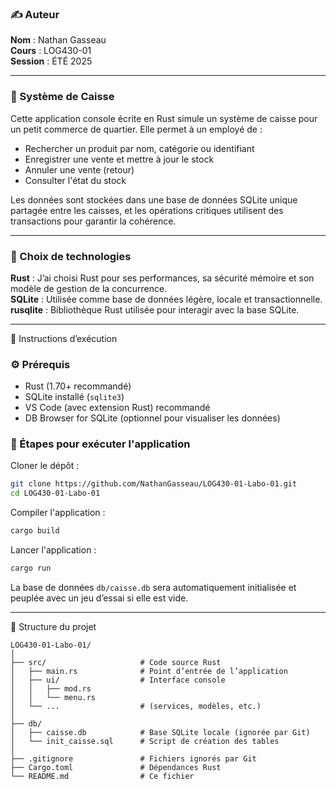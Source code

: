 ### ✍️ Auteur  
**Nom** : Nathan Gasseau  
**Cours** : LOG430-01  
**Session** : ÉTÉ 2025  

---

### 🎯 Système de Caisse  
Cette application console écrite en Rust simule un système de caisse pour un petit commerce de quartier. Elle permet à un employé de :  
- Rechercher un produit par nom, catégorie ou identifiant  
- Enregistrer une vente et mettre à jour le stock  
- Annuler une vente (retour)  
- Consulter l'état du stock  

Les données sont stockées dans une base de données SQLite unique partagée entre les caisses, et les opérations critiques utilisent des transactions pour garantir la cohérence.

---

### 🔀 Choix de technologies  
**Rust** : J’ai choisi Rust pour ses performances, sa sécurité mémoire et son modèle de gestion de la concurrence.  
**SQLite** : Utilisée comme base de données légère, locale et transactionnelle.  
**rusqlite** : Bibliothèque Rust utilisée pour interagir avec la base SQLite.  

---

🔧 Instructions d’exécution  

### ⚙️ Prérequis  
- Rust (1.70+ recommandé)  
- SQLite installé (`sqlite3`)  
- VS Code (avec extension Rust) recommandé  
- DB Browser for SQLite (optionnel pour visualiser les données)  

### 🧪 Étapes pour exécuter l'application  

Cloner le dépôt :  
```bash
git clone https://github.com/NathanGasseau/LOG430-01-Labo-01.git
cd LOG430-01-Labo-01
```

Compiler l'application :  
```bash
cargo build
```

Lancer l'application :  
```bash
cargo run
```

La base de données `db/caisse.db` sera automatiquement initialisée et peuplée avec un jeu d’essai si elle est vide.

---

📁 Structure du projet  

```
LOG430-01-Labo-01/
│
├── src/                     # Code source Rust
│   ├── main.rs              # Point d’entrée de l’application
│   ├── ui/                  # Interface console
│   │   ├── mod.rs
│   │   └── menu.rs
│   └── ...                  # (services, modèles, etc.)
│
├── db/
│   ├── caisse.db            # Base SQLite locale (ignorée par Git)
│   └── init_caisse.sql      # Script de création des tables
│
├── .gitignore               # Fichiers ignorés par Git
├── Cargo.toml               # Dépendances Rust
└── README.md                # Ce fichier
```

